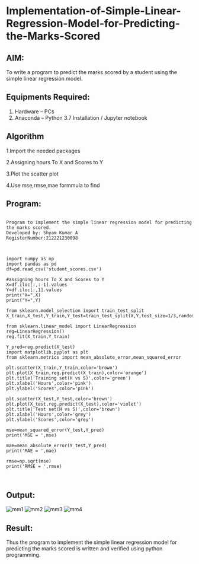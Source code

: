 # Implementation-of-Simple-Linear-Regression-Model-for-Predicting-the-Marks-Scored

## AIM:
To write a program to predict the marks scored by a student using the simple linear regression model.

## Equipments Required:
1. Hardware – PCs
2. Anaconda – Python 3.7 Installation / Jupyter notebook

## Algorithm
1.Import the needed packages

2.Assigning hours To X and Scores to Y

3.Plot the scatter plot

4.Use mse,rmse,mae formmula to find

## Program:
```

Program to implement the simple linear regression model for predicting the marks scored.
Developed by: Shyam Kumar A
RegisterNumber:212221230098  



import numpy as np
import pandas as pd
df=pd.read_csv('student_scores.csv')

#assigning hours To X and Scores to Y
X=df.iloc[:,:-1].values
Y=df.iloc[:,1].values
print("X=",X)
print("Y=",Y)

from sklearn.model_selection import train_test_split
X_train,X_test,Y_train,Y_test=train_test_split(X,Y,test_size=1/3,random_state=0)

from sklearn.linear_model import LinearRegression
reg=LinearRegression()
reg.fit(X_train,Y_train)

Y_pred=reg.predict(X_test)
import matplotlib.pyplot as plt
from sklearn.metrics import mean_absolute_error,mean_squared_error

plt.scatter(X_train,Y_train,color='brown')
plt.plot(X_train,reg.predict(X_train),color='orange')
plt.title('Training set(H vs S)',color='green')
plt.xlabel('Hours',color='pink')
plt.ylabel('Scores',color='pink')

plt.scatter(X_test,Y_test,color='brown')
plt.plot(X_test,reg.predict(X_test),color='violet')
plt.title('Test set(H vs S)',color='brown')
plt.xlabel('Hours',color='grey')
plt.ylabel('Scores',color='grey')

mse=mean_squared_error(Y_test,Y_pred)
print('MSE = ',mse)

mae=mean_absolute_error(Y_test,Y_pred)
print('MAE = ',mae)

rmse=np.sqrt(mse)
print('RMSE = ',rmse)



```

## Output:

![mm1](https://user-images.githubusercontent.com/93427182/196404656-7709c516-f896-441f-a873-9eff58768add.png)
![mm2](https://user-images.githubusercontent.com/93427182/196404649-da09cc70-e5fb-4301-babd-b7e90d22e16b.png)
![mm3](https://user-images.githubusercontent.com/93427182/196404634-0406f187-78b8-4745-8485-291462cba588.png)
![mm4](https://user-images.githubusercontent.com/93427182/196404661-88e74021-2bb8-411f-a444-9dba7fab00ee.png)

## Result:
Thus the program to implement the simple linear regression model for predicting the marks scored is written and verified using python programming.
